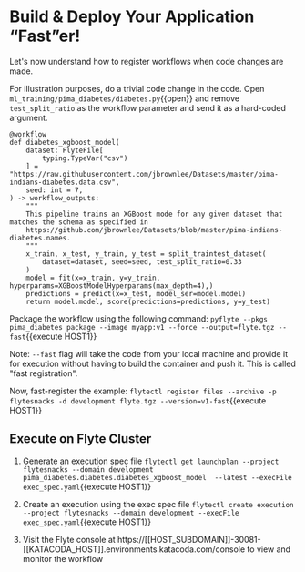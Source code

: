 # Build & Deploy Your Application “Fast”er!

Let's now understand how to register workflows when code changes are made.

For illustration purposes, do a trivial code change in the code. Open `ml_training/pima_diabetes/diabetes.py`{{open}} and remove `test_split_ratio` as the workflow parameter and send it as a hard-coded argument.

```
@workflow
def diabetes_xgboost_model(
    dataset: FlyteFile[
        typing.TypeVar("csv")
    ] = "https://raw.githubusercontent.com/jbrownlee/Datasets/master/pima-indians-diabetes.data.csv",
    seed: int = 7,
) -> workflow_outputs:
    """
    This pipeline trains an XGBoost mode for any given dataset that matches the schema as specified in
    https://github.com/jbrownlee/Datasets/blob/master/pima-indians-diabetes.names.
    """
    x_train, x_test, y_train, y_test = split_traintest_dataset(
        dataset=dataset, seed=seed, test_split_ratio=0.33
    )
    model = fit(x=x_train, y=y_train, hyperparams=XGBoostModelHyperparams(max_depth=4),)
    predictions = predict(x=x_test, model_ser=model.model)
    return model.model, score(predictions=predictions, y=y_test)
```

Package the workflow using the following command:
`pyflyte --pkgs pima_diabetes package --image myapp:v1 --force --output=flyte.tgz --fast`{{execute HOST1}}

Note: `--fast` flag will take the code from your local machine and provide it for execution without having to build the container and push it. This is called "fast registration".

Now, fast-register the example:
`flytectl register files --archive -p flytesnacks -d development flyte.tgz --version=v1-fast`{{execute HOST1}}

## Execute on Flyte Cluster

1. Generate an execution spec file
`flytectl get launchplan --project flytesnacks --domain development pima_diabetes.diabetes.diabetes_xgboost_model  --latest --execFile exec_spec.yaml`{{execute HOST1}}

2. Create an execution using the exec spec file
`flytectl create execution --project flytesnacks --domain development --execFile exec_spec.yaml`{{execute HOST1}}

3. Visit the Flyte console at https://[[HOST_SUBDOMAIN]]-30081-[[KATACODA_HOST]].environments.katacoda.com/console to view and monitor the workflow
